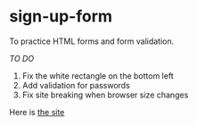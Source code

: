 # sign-up-form

To practice HTML forms and form validation.

*TO DO*
1. Fix the white rectangle on the bottom left
2. Add validation for passwords
3. Fix site breaking when browser size changes

Here is [the site](https://myshro.github.io/sign-up-form/)
